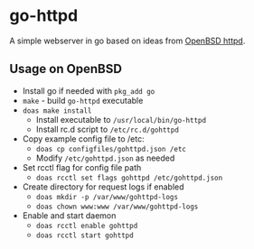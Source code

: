 # go-httpd

A simple webserver in go based on ideas from [OpenBSD httpd](https://man.openbsd.org/httpd).

## Usage on OpenBSD

* Install go if needed with `pkg_add go`
* `make` - build `go-httpd` executable
* `doas make install`
  * Install executable to `/usr/local/bin/go-httpd`
  * Install rc.d script to `/etc/rc.d/gohttpd`
* Copy example config file to /etc:
  * `doas cp configfiles/gohttpd.json /etc`
  * Modify `/etc/gohttpd.json` as needed
* Set rcctl flag for config file path
  * `doas rcctl set flags gohttpd /etc/gohttpd.json`
* Create directory for request logs if enabled
  * `doas mkdir -p /var/www/gohttpd-logs`
  * `doas chown www:www /var/www/gohttpd-logs`
* Enable and start daemon
  * `doas rcctl enable gohttpd`
  * `doas rcctl start gohttpd`
